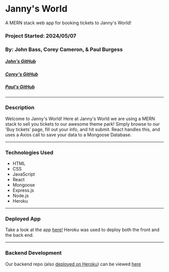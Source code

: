 # Janny's World
A MERN stack web app for booking tickets to Janny's World!
### Project Started: 2024/05/07
### By: John Bass, Corey Cameron, & Paul Burgess
##### [John's GitHub](https://github.com/johnbean36)
##### [Corey's GitHub](https://github.com/nottmonk)
##### [Paul's GitHub](https://github.com/pauljburgess)

***

### **Description**
Welcome to Janny's World! Here at Janny's World we are using a MERN stack to sell you tickets to our awesome theme park! Simply browse to our 'Buy tickets' page, fill out your info, and hit submit. React handles this, and uses a Axios call to save your data to a Mongoose Database.

---

### **Technologies Used**

- HTML
- CSS
- JavaScript
- React
- Mongoose
- Express.js
- Node.js
- Heroku

---

### **Deployed App**

Take a look at the app [here!]() Heroku was used to deploy both the front and the back end.

---

### **Backend Development**

Our backend repo (also [deployed on Heroku](https://jannysthemepark-84d4689535be.herokuapp.com/)) can be viewed [here](https://github.com/johnbean36/JannysThemePark)